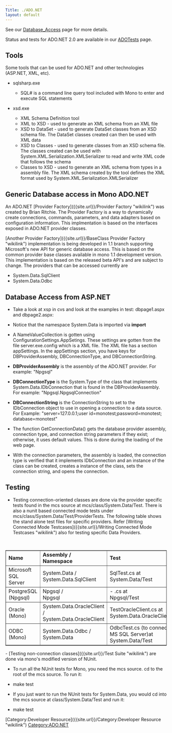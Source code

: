 ```yaml
---
Title: ./ADO.NET
layout: default
---
```


See our [Database\_Access]({{site.url}}/Database_Access "wikilink") page for more
details.

Status and tests for ADO.NET 2.0 are available in our
[ADOTests]({{site.url}}/ADOTests "wikilink") page.

Tools
-----

Some tools that can be used for ADO.NET and other technologies (ASP.NET,
XML, etc).

-   sqlsharp.exe
    -   SQL\# is a command line query tool included with Mono to enter
        and execute SQL statements

-   xsd.exe
    -   XML Schema Definition tool
    -   XML to XSD - used to generate an XML schema from an XML file
    -   XSD to DataSet - used to generate DataSet classes from an XSD
        schema file. The DataSet classes created can then be used with
        XML data
    -   XSD to Classes - used to generate classes from an XSD schema
        file. The classes created can be used with
        System.XML.Serialization.XMLSerializer to read and write XML
        code that follows the schema
    -   Classes to XSD - used to generate an XML schema from types in a
        assembly file. The XML schema created by the tool defines the
        XML format used by System.XML.Serialization.XMLSerializer

Generic Database access in Mono ADO.NET
---------------------------------------

An ADO.NET [Provider Factory]({{site.url}}/Provider Factory "wikilink") was created
by Brian Ritchie. The Provider Factory is a way to dynamically create
connections, commands, parameters, and data adapters based on
configuration information. This implmentation is based on the interfaces
exposed in ADO.NET provider classes.

[Another Provider Factory]({{site.url}}/BaseClass Provider Factory "wikilink")
implementation is being developed in 1.1 branch supporting Microsoft's
new API for generic database access. This is based on the common
provider base classes available in mono 1.1 development version. This
implementation is based on the released beta API's and are subject to
change. The providers that can be accessed currently are

-   System.Data.SqlClient
-   System.Data.Odbc

Database Access from ASP.NET
----------------------------

-   Take a look at xsp in cvs and look at the examples in test:
    dbpage1.aspx and dbpage2.aspx:

-   Notice that the namespace System.Data is imported via <b>import</b>

-   A NameValueCollection is gotten using
    ConfigurationSettings.AppSetings. These settings are gotten from the
    file server.exe.config which is a XML file. The XML file has a
    section appSettings. In the appSettings section, you have keys for
    DBProviderAssembly, DBConnectionType, and DBConnectionString.

-   <b>DBProviderAssembly</b> is the assembly of the ADO.NET provider.
    For example: "Npgsql"

-   <b>DBConnectionType</b> is the System.Type of the class that
    implements System.Data.IDbConnection that is found in the
    DBProviderAssembly. For example: "Npgsql.NpgsqlConnection"

-   <b>DBConnectionString</b> is the ConnectionString to set to the
    IDbConnection object to use in opening a connection to a data
    source. For Example: "server=127.0.0.1;user
    id=monotest;password=monotest; database=monotest"

-   The function GetConnectionData() gets the database provider
    assembly, connection type, and connection string parameters if they
    exist; otherwise, it uses default values. This is done during the
    loading of the web page.

-   With the connection parameters, the assembly is loaded, the
    connection type is verified that it implements IDbConnection and an
    instance of the class can be created, creates a instance of the
    class, sets the connection string, and opens the connection.

Testing
-------

-   Testing connection-oriented classes are done via the provider
    specific tests found in the mcs source at
    mcs/class/System.Data/Test. There is also a nunit based connected
    mode tests under mcs/class/System.Data/Test/ProviderTests. The
    following table shows the stand alone test files for specific
    providers. Refer [Writing Connected Mode
    Testcases]({{site.url}}/Writing Connected Mode Testcases "wikilink") also for
    testing specific Data Providers.

</br>

<table border=1>
<tr>
<td>
<b>Name</b>

</td>
<td>
<b>Assembly /</br> Namespace</b>

</td>
<td>
<b>Test</b>

</td>
</tr>
<tr>
<td>
Microsoft</br> SQL</br> Server</br>

</td>
<td>
System.Data /</br> System.Data.SqlClient

</td>
<td>
SqlTest.cs at</br> System.Data/Test

</td>
</tr>
<tr>
<td>
PostgreSQL</br> (Npgsql)

</td>
<td>
Npgsql /</br> Npgsql

</td>
<td>
-   .cs at</br> Npgsql/Test
    </td>

</tr>
<tr>
<td>
Oracle</br> (Mono)

</td>
<td>
System.Data.OracleClient /</br> System.Data.OracleClient

</td>
<td>
TestOracleClient.cs at</br> System.Data.OracleClient/Test

</td>
</tr>
<tr>
<td>
ODBC</br> (Mono)

</td>
<td>
System.Data.Odbc /</br> System.Data

</td>
<td>
OdbcTest.cs (to connect to MS SQL Server)at</br> System.Data/Test

</td>
</tr>
</table>
-   [Testing non-connection classes]({{site.url}}/Test Suite "wikilink") are done via
    mono's modified version of NUnit.

-   To run all the NUnit tests for Mono, you need the mcs source. cd to
    the root of the mcs source. To run it:

-   make test

-   If you just want to run the NUnit tests for System.Data, you would
    cd into the mcs source at class/System.Data/Test and run it:

-   make test

[Category:Developer Resource]({{site.url}}/Category:Developer Resource "wikilink")
<Category:ADO.NET>

